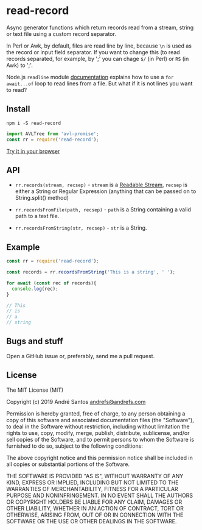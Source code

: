 # read-record

Async generator functions which return records read from a stream,
string or text file using a custom record separator.

In Perl or Awk, by default, files are read line by line, because `\n`
is used as the record or input field separator. If you want to change
this (to read records separated, for example, by ';' you can chage
`$/` (in Perl) or `RS` (in Awk) to ';'.

Node.js `readline` module
[documentation](https://nodejs.org/api/readline.html#readline_rl_symbol_asynciterator)
explains how to use a `for await...of` loop to read lines from a file.
But what if it is not lines you want to read?

## Install

```shell
npm i -S read-record
```

```js
import AVLTree from 'avl-promise';
const rr = require('read-record');
```

[Try it in your browser](https://npm.runkit.com/read-record)


## API

* `rr.records(stream, recsep)` - `stream` is a [Readable
  Stream](https://nodejs.org/api/stream.html#stream_readable_streams),
`recsep` is either a String or Regular Expression (anything that can
be passed on to String.split() method)

* `rr.recordsFromFile(path, recsep)` - `path` is a String containing a
  valid path to a text file.

* `rr.recordsFromString(str, recsep)` - `str` is a String.

## Example

```js
const rr = require('read-record');

const records = rr.recordsFromString('This is a string', ' ');

for await (const rec of records){
  console.log(rec); 
}

// This
// is
// a
// string
```

## Bugs and stuff
Open a GitHub issue or, preferably, send me a pull request.

## License

The MIT License (MIT)

Copyright (c) 2019 André Santos <andrefs@andrefs.com>

Permission is hereby granted, free of charge, to any person obtaining a copy of
this software and associated documentation files (the "Software"), to deal in
the Software without restriction, including without limitation the rights to
use, copy, modify, merge, publish, distribute, sublicense, and/or sell copies of
the Software, and to permit persons to whom the Software is furnished to do so,
subject to the following conditions:

The above copyright notice and this permission notice shall be included in all
copies or substantial portions of the Software.

THE SOFTWARE IS PROVIDED "AS IS", WITHOUT WARRANTY OF ANY KIND, EXPRESS OR
IMPLIED, INCLUDING BUT NOT LIMITED TO THE WARRANTIES OF MERCHANTABILITY, FITNESS
FOR A PARTICULAR PURPOSE AND NONINFRINGEMENT. IN NO EVENT SHALL THE AUTHORS OR
COPYRIGHT HOLDERS BE LIABLE FOR ANY CLAIM, DAMAGES OR OTHER LIABILITY, WHETHER
IN AN ACTION OF CONTRACT, TORT OR OTHERWISE, ARISING FROM, OUT OF OR IN
CONNECTION WITH THE SOFTWARE OR THE USE OR OTHER DEALINGS IN THE SOFTWARE.
